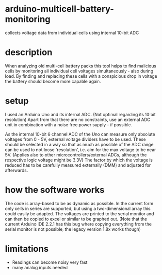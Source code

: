 # arduino-multicell-battery-monitoring
collects voltage data from individual cells using internal 10-bit ADC  

# description
When analyzing old multi-cell battery packs this tool helps to find malicious cells by monitoring all individual cell voltages simultaneously - also during load. By finding and replacing these cells with a conspicious drop in voltage the battery should become more capable again.

# setup
I used an Arduino Uno and its internal ADC. (Not optimal regarding its 10 bit resolution) Apart from that there are no constraints, use an external ADC unit in combination with a noise free power supply - if possible.

As the internal 10-bit 6 channel ADC of the Uno can measure only absolute voltages from 0 - 5V, external voltage dividers have to be used. These should be selected in a way so that as much as possible of the ADC range can be used to not loose 'resolution', i.e. aim for the max voltage to be near 5V. (Applies also to other microcontrollers/external ADCs, although the respective logic voltage might be 3.3V) The factor by which the voltage is reduced has to be carefully measured externally (DMM) and adjusted for afterwards.

# how the software works
The code is array-based to be as dynamic as possible. In the current form only cells in series are supported, but using a two-dimensional array this could easily be adapted. 
The voltages are printed to the serial monitor and can then be copied to excel or similar to be graphed out. (Note that the current Arduino IDE 2.2.1 has this bug where copying everything from the serial monitor is not possible, the legacy version 1.8x works though)

# limitations
-  Readings can become noisy very fast
-  many analog inputs needed
